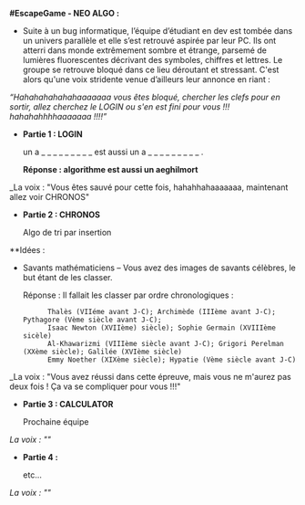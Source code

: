 **#EscapeGame - NEO ALGO :** 

- Suite à un bug informatique, l’équipe d’étudiant en dev est tombée dans un univers parallèle et elle s’est retrouvé aspirée par leur PC. Ils ont atterri dans monde extrêmement sombre et étrange, parsemé de lumières fluorescentes décrivant des symboles, chiffres et lettres. Le groupe se retrouve bloqué dans ce lieu déroutant et stressant. C'est alors qu'une voix stridente venue d’ailleurs leur annonce en riant :

_“Hahahahahahahaaaaaaa vous êtes bloqué, chercher les clefs pour en sortir, allez cherchez le LOGIN ou s'en est fini pour vous !!! hahahahhhhaaaaaaa !!!!”_


- **Partie 1 : LOGIN**

  un a _ _ _ _ _ _ _ _ _ est  aussi un a _ _ _ _ _ _ _ _ _ .

  **Réponse : algorithme est aussi un aeghilmort**


_La voix : "Vous êtes sauvé pour cette fois, hahahhahaaaaaaa, maintenant allez voir CHRONOS"


- **Partie 2 : CHRONOS**
  
  Algo de tri par insertion

**Idées :

- Savants mathématiciens – Vous avez des images de savants célèbres, le but étant de les classer.

  Réponse : Il fallait les classer par ordre chronologiques :
  
            Thalès (VIIéme avant J-C); Archimède (IIIème avant J-C); Pythagore (Vème siècle avant J-C); 
            Isaac Newton (XVIIème) siècle); Sophie Germain (XVIIIème sicèle)
            Al-Khawarizmi (VIIIème siècle avant J-C); Grigori Perelman (XXème siècle); Galilée (XVIème siècle)
            Emmy Noether (XIXème siècle); Hypatie (Vème siècle avant J-C)

_La voix : "Vous avez réussi dans cette épreuve, mais vous ne m'aurez pas deux fois ! Ça va se compliquer pour vous !!!"


- **Partie 3 : CALCULATOR**

  Prochaine équipe

_La voix : ""_

- **Partie 4 :** 
  
  etc...

_La voix : ""_
